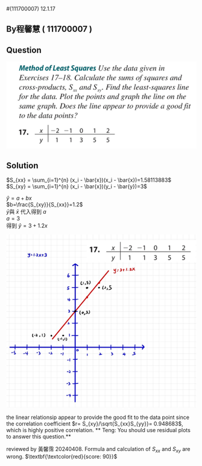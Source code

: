 #(111700007) 12.1.17

## By程馨慧 ( 111700007 )

## Question
 
 ![image](https://github.com/HWTeng-Course/202402-Statistics/blob/main/Images/S__27295749.jpg)

## Solution


$S_{xx} = \sum_{i=1}^{n} (x_i - \bar{x})(x_i - \bar{x})=1.58113883$\
$S_{xy} = \sum_{i=1}^{n} (x_i - \bar{x})(y_i - \bar{y})=3$

$\hat{y}=a+bx$\
$b=\frac{S_{xy}}{S_{xx}}=1.2$\
$\bar{y}$與 $\bar{x}$ 代入得到 $a$\
$a=3$\
得到 $\hat{y}=3+1.2x$

 ![image](https://github.com/HWTeng-Course/202402-Statistics/blob/main/Images/11.jpg)



the linear relationsip appear to provide the good fit to the data point since the correlation coefficient $r= S_{xy}/\sqrt{S_{xx}S_{yy}}= 0.948683$, which is highly positive correlation.
** Teng: You should use residual plots to answer this question.**

reviewed by 黃馨霈 20240408. Formula and calculation of $S_{xx}$ and $S_{xy}$ are wrong.
$\textbf{\textcolor{red}{score: 90}}$
